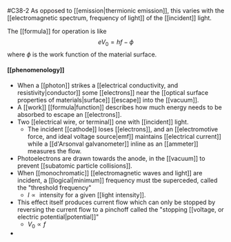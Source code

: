 #C38-2
As opposed to [[emission|thermionic emission]], this varies with the [[electromagnetic spectrum, frequency of light]] of the [[incident]] light. 

The [[formula]] for operation is like $$eV_0=hf-\phi$$
where $\phi$ is the work function of the material surface.

#### [[phenomenology]]
- When a [[photon]] strikes a [[electrical conductivity, and resistivity|conductor]] some [[electrons]] near the [[optical surface properties of materials|surface]] [[escape]] into the [[vacuum]]. 
- A [[work]] [[formula|function]] describes how much energy needs to be absorbed to escape an [[electrons]].
- Two [[electrical wire, or terminal]] one with [[incident]] light.
	- The incident [[cathode]] loses [[electrons]], and an [[electromotive force, and ideal voltage source|emf]] maintains [[electrical current]] while a [[d'Arsonval galvanometer]] inline as an [[ammeter]] measures the flow.
- Photoelectrons are drawn towards the anode, in the [[vacuum]] to prevent [[subatomic particle collisions]].
- When [[monochromatic]] [[electromagnetic waves and light]] are incident, a [[logical|minimum]] frequency must tbe superceded, called the "threshold frequency"
	- $I\propto \text{ intensity}$ for a given [[light intensity]].
- This effect itself produces current flow which can only be stopped by reversing the current flow to a pinchoff called the "stopping [[voltage, or electric potential|potential]]"
	- $V_0 \propto f$
-  